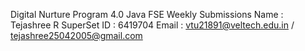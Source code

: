 Digital Nurture Program 4.0 Java FSE Weekly Submissions
Name : Tejashree R
SuperSet ID : 6419704
Email : vtu21891@veltech.edu.in / tejashree25042005@gmail.com
